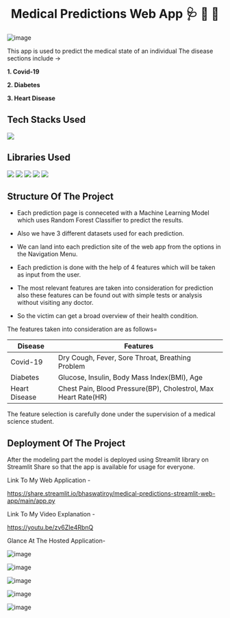 <h1 align="center">
             Medical Predictions Web App 🩺 💊 💉
</h1>
  
  ![image](https://user-images.githubusercontent.com/78029145/153434524-ca6c416b-3f8e-43ca-8174-6f68789209a5.png)


This app is used to predict the medical state of an individual
The disease sections include ->

**1. Covid-19**

**2. Diabetes**

**3. Heart Disease**

## Tech Stacks Used

<img src="https://img.shields.io/badge/python%20-%2314354C.svg?&style=for-the-badge&logo=python&logoColor=white"/>

## Libraries Used

<img src="https://img.shields.io/badge/numpy%20-%2314354C.svg?&style=for-the-badge&logo=numpy&logoColor=white"/> <img src="https://img.shields.io/badge/pandas%20-%2314354C.svg?&style=for-the-badge&logo=pandas&logoColor=white"/> <img src="https://img.shields.io/badge/plotly%20-%2314354C.svg?&style=for-the-badge&logo=plotly&logoColor=white"/>
<img src="https://img.shields.io/badge/streamlit%20-%2314354C.svg?&style=for-the-badge&logo=streamlit&logoColor=white"/> <img src="https://img.shields.io/badge/scikitlearn%20-%2314354C.svg?&style=for-the-badge&logo=scikitlearn&logoColor=white"/>

## Structure Of The Project

- Each prediction page is conneceted with a Machine Learning Model which uses Random Forest Classifier to predict the results.
- Also we have 3 different datasets used for each prediction.
- We can land into each prediction site of the web app from the options in the Navigation Menu.


- Each prediction is done with the help of 4 features which will be taken as input from the user.
- The most relevant features are taken into consideration for prediction also these features can be found out with simple tests or analysis without visiting any doctor.
- So the victim can get a broad overview of their health condition.

The features taken into consideration are as follows=

| Disease | Features |
| - | - |
| Covid-19 | Dry Cough, Fever, Sore Throat, Breathing Problem |
| Diabetes | Glucose, Insulin, Body Mass Index(BMI), Age |
| Heart Disease | Chest Pain, Blood Pressure(BP), Cholestrol, Max Heart Rate(HR) |

The feature selection is carefully done under the supervision of a medical science student.

## Deployment Of The Project

After the modeling part the model is deployed using Streamlit library on Streamlit Share so that the app is available for usage for everyone.

Link To My Web Application -

https://share.streamlit.io/bhaswatiroy/medical-predictions-streamlit-web-app/main/app.py

Link To My Video Explanation -

https://youtu.be/zv6ZIe4RbnQ

Glance At The Hosted Application-

![image](https://user-images.githubusercontent.com/78029145/153414617-663dfe56-18eb-47f5-8de6-54aa5d0e0351.png)

![image](https://user-images.githubusercontent.com/78029145/153414774-e1c39199-db5e-4d40-9ed5-bd65edee1bf2.png)

![image](https://user-images.githubusercontent.com/78029145/153414946-8417cd23-6996-41c1-b989-8158cc980e43.png)

![image](https://user-images.githubusercontent.com/78029145/153415061-38a25278-c48b-49f2-a6b8-be66817ec8c4.png)

![image](https://user-images.githubusercontent.com/78029145/153417820-dbfe50f7-1ce3-43ce-ac7d-4285d4d6f303.png)


